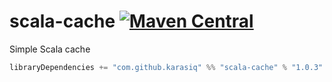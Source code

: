 # scala-cache [![Maven Central](https://maven-badges.herokuapp.com/maven-central/com.github.karasiq/scala-cache_2.12/badge.svg)](https://maven-badges.herokuapp.com/maven-central/com.github.karasiq/scala-cache_2.12)
Simple Scala cache
```scala
libraryDependencies += "com.github.karasiq" %% "scala-cache" % "1.0.3"
```